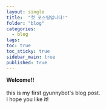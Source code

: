 ```yaml
---
layout: single
title:  "첫 포스팅입니다!"
folder: "blog"
categories:
  - blog
tags: 
toc: true
toc_sticky: true
sidebar_main: true
published: true
---
```

**Welcome!!**
<br>
<br>
this is my first gyunnybot's blog post.
<br>
I hope you like it!